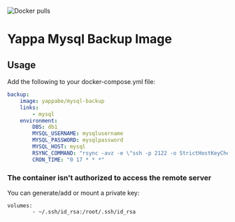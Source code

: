 ![Docker pulls](https://img.shields.io/docker/pulls/yappabe/mysql-backup.svg?style=flat)

# Yappa Mysql Backup Image

## Usage

Add the following to your docker-compose.yml file:

```YAML
backup:
    image: yappabe/mysql-backup
    links:
        - mysql
    environment:
        DBS: db1
        MYSQL_USERNAME: mysqlusername
        MYSQL_PASSWORD: mysqlpassword
        MYSQL_HOST: mysql
        RSYNC_COMMAND: "rsync -avz -e \"ssh -p 2122 -o StrictHostKeyChecking=no -o UserKnownHostsFile=/dev/null\" %DIR%/* user@host:/backup_path"
        CRON_TIME: "0 17 * * *"
```

### The container isn't authorized to access the remote server

You can generate/add or mount a private key:

```
volumes:
        - ~/.ssh/id_rsa:/root/.ssh/id_rsa
```


